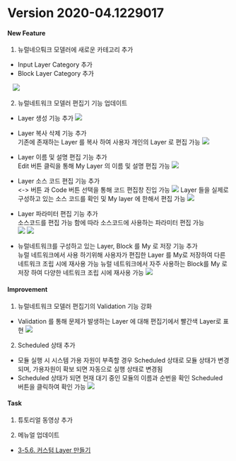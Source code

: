 # Version 2020-04.1229017

#### New Feature

1. 뉴럴네으퉈크 모델러에 새로운 카테고리 추가
  - Input Layer Category 추가
  - Block Layer Category 추가

&nbsp;&nbsp;&nbsp;![](img/input_block_category.png)

2. 뉴럴네트워크 모델러 편집기 기능 업데이트
  - Layer 생성 기능 추가
    ![](img/layer_create_1.png)

  - Layer 복사 삭제 기능 추가  
  기존에 존재하는 Layer 를 복사 하여 사용자 개인의 Layer 로 편집 가능
  ![](img/layer_copy.png)

  - Layer 이름 및 설명 편집 기능 추가  
  Edit 버튼 클릭을 통해 My Layer 의 이름 및 설명 편집 가능
  ![](img/layer_edit_3.png)

  - Layer 소스 코드 편집 기능 추가  
  <-> 버튼 과 Code 버튼 선택을 통해 코드 편집창 진입 가능
  ![](img/enter_layer_source_code_1.png)
  Layer 들을 실제로 구성하고 있는 소스 코드를 확인 및 My layer 에 한해서 편집 가능
  ![](img/layer_source_code_save_1.png)

  - Layer 파라미터 편집 기능 추가  
  소스코드를 편집 가능 함에 따라 소스코드에 사용하는 파라미터 편집 가능  
  ![](img/layer_parameter_2.png)
  ![](img/layer_parameter_1.png)

  - 뉴럴네트워크를 구성하고 있는 Layer, Block 를 My 로 저장 기능 추가  
  뉴럴 네트워크에서 사용 하기위해 사용자가 편집한 Layer 를 My로 저장하여 다른 네트워크 조립 시에 재사용 가능
  뉴럴 네트워크에서 자주 사용하는 Block를 My 로 저장 하여 다양한 네트워크 조립 시에 재사용 가능
  ![](img/layer_save_to_my.png)

#### Improvement

1. 뉴럴네트워크 모델러 편집기의 Validation 기능 강화

  - Validation 를 통해 문제가 발생하는 Layer 에 대해 편집기에서 빨간색 Layer로 표현
  ![](img/layer_validation_2.png)

2. Scheduled 상태 추가
   
  - 모듈 실행 시 시스템 가용 자원이 부족할 경우 Scheduled 상태로 모듈 상태가 변경되며, 가용자원이 확보 되면 자동으로 실행 상태로 변경됨
  - Scheduled 상태가 되면 현재 대기 중인 모듈의 이름과 순번을 확인 Scheduled 버튼을 클릭하여 확인 가능
  ![](img/scheduled_1.png)  

#### Task

1. 튜토리얼 동영상 추가

2. 메뉴얼 업데이트
  - [3-5.6. 커스텀 Layer 만들기](https://deepphi.github.io/manual/chapter3/3-5.성능_고도화.html#6-hyper-parameter-auto-tunning)

